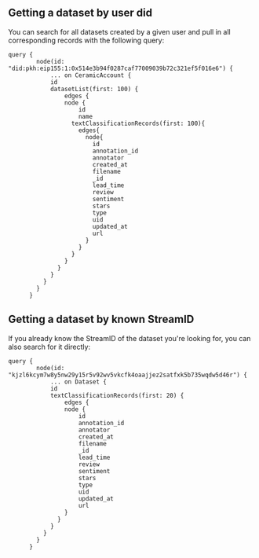 ## Getting a dataset by user did

You can search for all datasets created by a given user and pull in all corresponding records with the following query:

```
query {
        node(id: "did:pkh:eip155:1:0x514e3b94f0287caf77009039b72c321ef5f016e6") {
            ... on CeramicAccount {
            id
            datasetList(first: 100) {
                edges {
                node {
                    id
                    name
                  textClassificationRecords(first: 100){
                    edges{
                      node{
                        id
                     	annotation_id
                        annotator
                        created_at
                        filename
                        _id
                        lead_time
                        review
                        sentiment
                        stars
                        type
                        uid
                        updated_at
                        url
                      }
                    }
                  }
                }
              }
            }
          } 
        }
      } 
```

## Getting a dataset by known StreamID

If you already know the StreamID of the dataset you're looking for, you can also search for it directly:

```
query {
        node(id: "kjzl6kcym7w8y5nw29y15r5v92wv5vkcfk4oaajjez2satfxk5b735wqdw5d46r") {
            ... on Dataset {
            id
            textClassificationRecords(first: 20) {
                edges {
                node {
                    id
                    annotation_id
                    annotator
                    created_at
                    filename
                    _id
                    lead_time
                    review
                    sentiment
                    stars
                    type
                    uid
                    updated_at
                    url
                }
              }
            }
          } 
        }
      } 
```